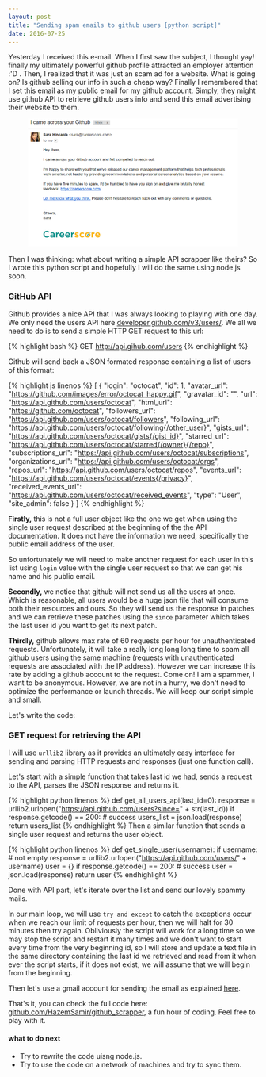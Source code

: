 ```yaml
---
layout: post
title: "Sending spam emails to github users [python script]"
date: 2016-07-25
---
```


Yesterday I received this e-mail. When I first saw the subject, I thought yay! finally my ultimately powerful github profile attracted an employer attention :'D . Then, I realized that it was just an scam ad for a website. What is going on? Is github selling our info in such a cheap way? Finally I remembered that I set this email as my public email for my github account. Simply, they might use github API to retrieve github users info and send this email advertising their website to them.

<figure>
	<img src="/data/images/gihub_spam_email.png">
</figure>

Then I was thinking: what about writing a simple API scrapper like theirs? So I wrote this python script and hopefully I will do the same using node.js soon.


### GitHub API

Github provides a nice API that I was always looking to playing with one day. We only need the users API here [developer.github.com/v3/users/](https://developer.github.com/v3/users/). We all we need to do is to send a simple HTTP GET request to this url:

{% highlight bash %}
GET http://api.gihub.com/users
{% endhighlight %}

Github will send back a JSON formated response containing a list of users of this format:

{% highlight js  linenos %}
[
  {
    "login": "octocat",
    "id": 1,
    "avatar_url": "https://github.com/images/error/octocat_happy.gif",
    "gravatar_id": "",
    "url": "https://api.github.com/users/octocat",
    "html_url": "https://github.com/octocat",
    "followers_url": "https://api.github.com/users/octocat/followers",
    "following_url": "https://api.github.com/users/octocat/following{/other_user}",
    "gists_url": "https://api.github.com/users/octocat/gists{/gist_id}",
    "starred_url": "https://api.github.com/users/octocat/starred{/owner}{/repo}",
    "subscriptions_url": "https://api.github.com/users/octocat/subscriptions",
    "organizations_url": "https://api.github.com/users/octocat/orgs",
    "repos_url": "https://api.github.com/users/octocat/repos",
    "events_url": "https://api.github.com/users/octocat/events{/privacy}",
    "received_events_url": "https://api.github.com/users/octocat/received_events",
    "type": "User",
    "site_admin": false
  }
]
{% endhighlight %}

**Firstly,** this is not a full user object like the one we get when using the single user request described at the beginning of the the API documentation. It does not have the information we need, specifically the public email address of the user.

So unfortunately we will need to make another request for each user in this list using `login` value with the single user request so that we can get his name and his public email.

**Secondly,** we notice that github will not send us all the users at once. Which is reasonable, all users would be a huge json file that will consume both their resources and ours. So they will send us the response in patches and we can retrieve these patches using the `since` parameter which takes the last user id you want to get its next patch.

**Thirdly,** github allows max rate of 60 requests per hour for unauthenticated requests. Unfortunately, it will take a really long long long time to spam all github users using the same machine (requests with unauthenticated requests are associated with the IP address). However we can increase this rate by adding a github account to the request. Come on! I am a spammer, I want to be anonymous. However, we are not in a hurry, we don't need to optimize the performance or launch threads. We will keep our script simple and small.

Let's write the code:

### GET request for retrieving the API

I will use `urllib2` library as it provides an ultimately easy interface for sending and parsing HTTP requests and responses (just one function call).

Let's start with a simple function that takes last id we had, sends a request to the API, parses the JSON response and returns it.

{% highlight python linenos %}
def get_all_users_api(last_id=0):
	response = urllib2.urlopen("https://api.github.com/users?since=" + str(last_id))
	if response.getcode() == 200: # success
		users_list = json.load(response)
		return users_list
{% endhighlight %}
Then a similar function that sends a single user request and returns the user object.

{% highlight python linenos %}
def get_single_user(username):
	if username: # not empty
		response = urllib2.urlopen("https://api.github.com/users/" + username)
		user = {}
		if response.getcode() == 200: # success
			user = json.load(response)
		return user
{% endhighlight %}

Done with API part, let's iterate over the list and send our lovely spammy mails.

In our main loop, we will use `try and except` to catch the exceptions occur when we reach our limit of requests per hour, then we will halt for 30 minutes then try again. Obliviously the script will work for a long time so we may stop the script and restart it many times and we don't want to start every time from the very beginning id, so I will store and update a text file in the same directory containing the last id we retrieved and read from it when ever the script starts, if it does not exist, we will assume that we will begin from the beginning.

Then let's use a gmail account for sending the email as explained [here](http://stackabuse.com/how-to-send-emails-with-gmail-using-python/).

That's it, you can check the full code here: [github.com/HazemSamir/github_scrapper](https://github.com/HazemSamir/github_scrapper), a fun hour of coding. Feel free to play with it.

#### what to do next

- Try to rewrite the code uisng node.js.
- Try to use the code on a network of machines and try to sync them.
